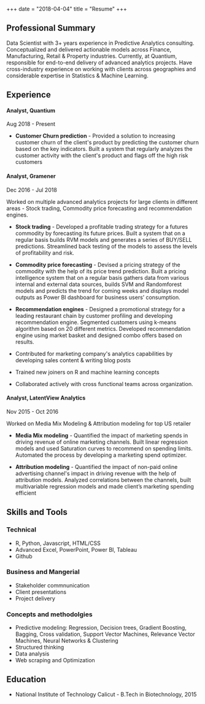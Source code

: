 +++
date = "2018-04-04"
title = "Resume"
+++

## Professional Summary

Data Scientist with 3+ years experience in Predictive Analytics consulting. Conceptualized and delivered actionable models across Finance, Manufacturing, Retail & Property industries. Currently, at Quantium, responsible for end-to-end delivery of advanced analytics projects. Have cross-industry experience on working with clients across geographies and considerable expertise in Statistics & Machine Learning.

## Experience

#### Analyst, Quantium
Aug 2018 - Present

* **Customer Churn prediction** - Provided a solution to increasing customer churn of the client's product by predicting the customer churn based on the key indicators. Built a system that regularly analyzes the customer activity with the client's product and flags off the high risk customers

#### Analyst, Gramener
Dec 2016 - Jul 2018

Worked on multiple advanced analytics projects for large clients in different areas - Stock trading, Commodity price forecasting and recommendation engines.

* **Stock trading** - Developed a profitable trading strategy for a futures commodity by forecasting its future prices. Built a system that on a regular basis builds RVM models and generates a series of BUY/SELL predictions.
Streamlined back testing of the models to assess the levels of profitability and risk.

* **Commodity price forecasting** - Devised a pricing strategy of the commodity with the help of its price trend prediction. Built a pricing intelligence system that on a regular basis gathers data from various internal and external data sources, builds SVM and Randomforest models and predicts the trend for coming weeks and displays model outputs as Power BI dashboard for business users’ consumption.

* **Recommendation engines** - Designed a promotional strategy for a leading restaurant chain by customer profiling and developing recommendation engine. Segmented customers using k-means algorithm based on 20 different metrics. Developed recommendation engine using market basket and designed combo offers based on results.

* Contributed for marketing company's analytics capabilities by developing sales content & writing blog posts

* Trained new joiners on R and machine learning concepts

* Collaborated actively with cross functional teams across organization.

#### Analyst, LatentView Analytics
Nov 2015 - Oct 2016

Worked on Media Mix Modeling & Attribution modeling for top US retailer

* **Media Mix modeling** - Quantified the impact of marketing spends in driving revenue of online marketing channels. Built linear regression models and used Saturation curves to recommend on spending limits. Automated the process
by developing a marketing spend optimizer.

* **Attribution modeling** - Quantified the impact of non-paid online advertising channel's impact in driving revenue with the help of attribution models. Analyzed correlations between the channels, built multivariable regression models and made client’s marketing spending efficient

## Skills and Tools

### Technical

* R, Python, Javascript, HTML/CSS
* Advanced Excel, PowerPoint, Power BI, Tableau
* Github

### Business and Mangerial

* Stakeholder commnunication
* Client presentations	
* Project delivery

### Concepts and methodolgies

* Predictive modeling: Regression, Decision trees, Gradient Boosting, Bagging, Cross validation, Support Vector Machines, Relevance Vector Machines, Neural Networks & Clustering
* Structured thinking
* Data analysis
* Web scraping and Optimization

## Education

* National Institute of Technology Calicut - B.Tech in Biotechnology, 2015